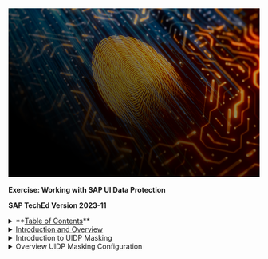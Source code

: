 
<img src="media/image1.png" style="width:6.26806in;height:3.52569in" />

**Exercise: Working with SAP UI Data Protection**

**SAP TechEd Version 2023-11**


<details>
<summary>**<u>Table of Contents</u>**</summary>

**1. Table of Contents [2](#_Toc148094853)**

**2. Introduction and Overview [3](#introduction-and-overview)**

A. Overview and business scenario [3](#overview-and-business-scenario)

B. Introduction to UIDP Masking [3](#introduction-to-uidp-masking)

C. Quick live product demo [4](#quick-live-product-demo)

**3. Training: Time to get busy! [7](#training-time-to-get-busy)**

A. Overview UIDP Masking Configuration [7](#overview-uidp-masking-configuration)

B. Logon to demo/hands-on systems [7](#logon-to-demohands-on-systems)

**4. Optional warm-up: UI Data Protection Logging [11](#optional-warm-up-ui-data-protection-logging)**

A. Introduction: what is UI Data Protection Logging? [12](#introduction-what-is-ui-data-protection-logging)

B. Setup/Configuration steps (“minimal viable” scenario) [12](#setupconfiguration-steps-minimal-viable-scenario)

**5. Part 1: role based masking of fields [15](#part-1-role-based-masking-of-fields)**

A. Overview and business scenario [15](#overview-and-business-scenario-1)

B. Test: baseline/”vanilla” system behaviour [15](#test-baselinevanilla-system-behaviour)

C. Configuration steps – simple role based scenario [16](#configuration-steps-simple-role-based-scenario)

D. Configuration steps – role based with Reveal on Demand [22](#configuration-steps-role-based-with-reveal-on-demand)

E. Test: protected business scenario [23](#test-protected-business-scenario)

**6. Part 2: policy based masking of fields [24](#part-2-policy-based-masking-of-fields)**

A. Overview and business scenario [24](#overview-and-business-scenario-2)

B. Configuration steps [24](#configuration-steps)

C. Test: protected business scenario [33](#test-protected-business-scenario-1)

7. Part 3: Policy based data blocking scenario [35](#part-3-policy-based-data-blocking-scenario)

A. Overview and business scenario [35](#overview-and-business-scenario-3)

B. Configuration steps [35](#configuration-steps-1)

C. Test of protected business scenario [36](#test-of-protected-business-scenario)

**8. Bonus part: Multi level approach based on derived attributes in SAP GUI [39](#bonus-part-multi-level-approach-based-on-derived-attributes-in-sap-gui)**

**9. Reprise: Bonus Part UI Data Protection Logging [39](#reprise-bonus-part-ui-data-protection-logging)**

A. Test: protected business scenario [39](#test-protected-business-scenario-2)

</details>
<details>
<summary><u>Introduction and Overview</u></summary>

**Overview and business scenario**

Welcome the UI Data Protection workshop at SAPInsider!

UI Data Protection Masking is part of the UI Data Protection Suite, which is comprised of: 
- UI Data Protection Masking 
- UI Protection Logging 



In the next 2 hours, you will gain an understanding of the workings of the SAP UI data protection solutions and quickly go through the steps for configuring 3 types of masking scenarios based on real life use cases in the materials management area:

A simple, role-driven masking of the value of a field, so users who have a need for the value get to see it, while others don’t;

A masking scenario where you’re dynamically obfuscating data based on properties of the data object; and lastly,

A data blocking scenario where you’re authorizing or blocking the access to complete data records, again in a dynamic fashion.

Configurations will be mainly done in the Fiori/UI5 based configuration app, while the actual use cases are based on SAP GUI transactions (for the reason that data structures and thus configurations are more intuitive compared to e.g. UI5/Fiori based applications).

This demo scenario guide is focused on the UI Masking solution. If you are interested, there is a “bonus” minimal viable logging scenario included in this script; you will be prompted to activate at the beginning of the actual training.

We wish you an interesting session. We look forward to your feedback on the usefulness of the training both from context as well as usability perspective!

</details>


<details>
<summary>Introduction to UIDP Masking</summary>


New legislation worldwide makes companies responsible for controlling who can access, view, and modify sensitive data internally; both for tracking access as well as further securing sensitive data. This requires a flexible, granular way to limit access to critical fields to authorized users. 

To this end, the standard SAP roles & authorizations concept alone may not be sufficient to fulfil the customer’s requirements, prompting a field-centric data protection solution – which SAP offers as an add-on software solution called UI Data Protection Masking (or UI Masking for short). 

The main features of UI Masking are: 

Ability to display freely configurable data and screen fields in a protected fashion. 

Ability to protect freely configurable data records, e.g. by disabling or blocking access to a data record; suppressing lines in tables; restricting navigation and output options.

Real time determination whether a user is authorized to access data in protected or unprotected fashion.

Applying dynamic and context aware authorizations, based on meta data (attributes) of the user and/or a data record.

Enforcing controls for checking authorizations and revealing data “on demand”: sensitive fields are initially masked, independent of a user’s authorization. Authorization check can be requested by the user, potentially requiring additional approval and resulting in un-masking if appropriate. The actions and results are recorded for review and audit purposes. 

Quick live product demo
For introduction, the following demo is closely based on a real life scenario (all data and names are fictitious).

**Demo backstory **
Fictitious company DeltaBike are in the bicycle manufacturing business and currently working on an innovative E-Bike prototype under a secret project, internally called “DeltaSpeed”. 

The prototype team needs to source materials and parts from a special supplier, named CarbonSpeed Labs. 

This innovative product is a trade secret – which means only a select number of employees are authorized to know of its existence. To this end, all business transactions involving this particular supplier should be confidential and only revealed to a particular number of employees on a need-to-know basis. 

<img src="media/image3.png" style="width:2.78136in;height:1.48101in" />
        

<img src="media/image4.png" style="width:3.06329in;height:1.47544in" />
 

 

In this scenario, confidentiality of data pertaining to Project DeltaSpeed is defined on whether materials originate from the special supplier, CarbonSpeed Labs. 

 

<img src="media/image5.png" style="width:6.26806in;height:2.14653in" />
 

**Demo Scenario Overview **
This demo showcases a specific scenario involving the Procurement, Goods Receipt, Product Master and Bill of Materials process chains, including 3 users with distinct Levels of Access: 

 

<img src="media/image6.png" style="width:6.26806in;height:2.71181in" />
 

 

 

**Ben Collins (BCOLLINS) **

As an employee outside the DeltaSpeed Project team, Ben should not have access to display any information classified as Confidential. 

The UI Blocking feature is used to suppress data rows and block entire screens from being displayed. 

**Scott Morgan (SMORGAN) **

Despite being in the DeltaSpeed Team, as a warehouse operations specialist, Scott needs only information essential to carry out his day-to-day tasks. 

While Scott has access to display Purchase Orders and Material Documents, key information in these views is anonymized utilizing the UI Masking feature. 

In the Material Documents scenario, Scott is situationally allowed to reveal such key information through the Reveal on Demand functionality. 

Because Scott has no business use for any R&D data, access to Product Master Data and BOMs are blocked via Data Blocking feature. 

**Aubrey Myers (AMYERS) **

Aubrey is the project lead and designs the product prototypes. To this end, she is allowed to display all Confidential information without restrictions. 

In addition, Aubrey is also responsible for approving “Reveal on Demand” requests occasionally raised by Scott and his team. 

**Process Flow **
The below diagram showcases the main process flow. 

This flow intentionally excludes the Level 1 user (BCOLLINS) as this user’s role is not relevant for the process chain – given that his access is thoroughly restricted via UI Blocking. 

<img src="media/image7.png" style="width:6.26806in;height:2.80486in" />
<u>Training: Time to get busy!</u>

</details>
<details>
<summary>Overview UIDP Masking Configuration</summary>

<img src="media/image8.png" style="width:6.26806in;height:2.27083in" />
Logon to demo/hands-on systems
The training scenarios are based in separate systems per user. Please identify IP address linked to your device/seat/ID. Best note it down separately for use in the next few steps.

Access to Fiori Launchpad
The demo part and configurations are web browser based and accessible through the following link. Replace the expression [DOMAIN] (everything between “https://” and “:44301…”) manually with your terminal’s application server IP address from above).

Your browser may complain that this is not a secure connection. Please override the warnings to access the system even in unsafe mode.

Bookmark the link, or create a hyperlink e.g. on the desktop, for further use during this training.

Access to SAP GUI
The actual business scenario you will be building is based in the SAP GUI interface, which you can access through the training computer’s installation of SAP Logon. Please start SAP Logon (a local installation accessible in Windows start menu, or the icon on the desktop:

<img src="media/image10.png" style="width:0.31102in;height:0.15748in" />
To logon, choose to create a new connection:

<img src="media/image12.png" style="width:3.27797in;height:1.69988in" />
Select “user specified system” and press “Next”. In the following screen insert entries as described here and finish by “next” and “finish”:

<img src="media/image14.png" style="width:4.50423in;height:4.73529in" />
To conduct the configurations and business scenarios, you will be using the following users and credentials. Please note that in an actual productive scenario, there should be more roles – for simplicity, we have modeled Peter Munroe, the administrator, as a super user responsible for technical and business configurations, but also with access to business information and processes.

| User| Password| Name| Type |
|--------:|----------:|--------------:|------------------:|
| BCOLLINS| Welcome1| Ben Collins| Level 1 Clearance|
|SMORGAN | Welcome1| Scott Morgan| Level 2 Clearance|
|AMYERS|Welcome1|Aubrey Myers|Level 3 Clearance|
|BPINST|Welcome1|Peter Munroe|Administrator & Config user|

<img src="media/image15.png" style="width:5.41389in;height:3.38472in" />
Training data for the DeltaSpeed Alpha Bill of Materials structure and all relevant material numbers (Bill of materials/BOM with header material and components:

In order to later on configure UIDP Masking, we will require technical address information for various fields – either because they are sensitive (to be protected), drive the authorization determination, or both. Let’s get them right now: In SAP Logon, open the system, log on as Administrator Peter Munroe (BPINST), go to transaction MM02, and access any of the above materials. We will require the technical information for the fields marked below.

<img src="media/image19.png" style="width:5.55363in;height:4.11692in" />
In order to determine the technical field addresses in SAP GUI, right click on the field, choose “Help”, and click on the wench tool icon for “technical information”.

<img src="media/image22.png" style="width:2.48651in;height:0.71883in" /><img src="media/image23.png" style="width:2.09469in;height:1.18822in" />
In the following screen, mark the information for data element, database table and field, as well as the Program, Dynpro screen number, and Screen field:

<img src="media/image29.png" style="width:3.16535in;height:3.94094in" />
Repeat for the other fields – or cross-check with the information maintained here:


| Rank | Languages |
|-----:|-----------|
|     1| Javascript|
|     2| Python    |
|     3| SQL       |
Field	Data Element	Table Name	Field Name	Program Name	Screen Number	Screen Field
Descr |	MAKTX	MAKT	MAKTX	SAPLMGD1	1002	MAKT-MAKTX
Material [Number] |	MATNR	RMMG1	MATNR	SAPLMGD1	1002	RMMG1-MATNR
Material Group | MATKL	MARA	MATKL	SAPLMGD1	2001	MARA-MATKL
Gross Weight	BRGEW	MARA	BRGEW	SAPLMGD1	2007	MARA-BRGEW
Net Weight	NTGEW	MARA	NTGEW	SAPLMGD1	2007	MARA-NTGEW
That’s it for preparations… let’s get started with the configuration!

Optional warm-up: UI Data Protection Logging
This is not a key part of the workshop, but the UIDP Logging functionality perfectly complements the features provided by UIDP Masking –these are two sides of the same coin really. Plus, it’s really quick to set up UIDP Logging in a minimal viable fashion.

If you’re interested in the Logging feature of UI Data Protection, you may take a few minutes to start with this “bonus” scenario – if not, feel free to skip this step!

Introduction: what is UI Data Protection Logging?
In SAP S/4HANA, users are dealing with important business data, and it is critical from a security and also from a compliance standpoint that data be secured. Besides Masking, another way to secure data is to track or log it, especially if data need to be handed out in clear because a user must know. And UI data protection logging in SAP S/4HANA offers just that ability.

UI data protection logging for SAP S/4HANA logs data at the user interface. In other words, it logs all data that is presented to the user as well as entered by the user.

The data is logged at the server level and, after conversion to a standard format, logged data is stored in a temporary storage. For analysis and processing, the logged data is transferred from temporary storage to a log repository. The amount of data logged in temporary storage and in a log repository can be managed by configurating different logging depths, or using filtering.

Setup/Configuration steps (“minimal viable” scenario)
This is to set up a minimal viable scenario – UIDP Logging is a much more powerful solution and offers many more config options. But to get started it really only needs a few minutes:

Logon to the SAP GUI as Peter Munroe (user BPINST). In the “Favorites” section, you find some of the relevant UIDP Logging configuration and usage options:

<img src="media/image30.png" style="width:4.17717in;height:1.61024in" />
First, check the configuration in the User Manager, determining which users/roles shall be relevant for logging. Enter the first entry in the UIDP Logging favorites, or alternatively go to transaction /LOGS4H/USER_MANAGER.
The option is also found in SAP Menu through the node “Common settings” User Management “Maintain User Manager”.
In the ensuing screen, you will find in tab “Roles” that there is already a role maintained and within validity period: “ZUIDP_BUSINESSACCESS”. This role belongs to all functional users – meaning that the users are relevant for Logging and will be logged in all transactions, applications and screens which are activated for UIDP Logging.

<img src="media/image31.png" style="width:5.59306in;height:3.38335in" />
Next, you set up the baseline settings for Logging. Navigate to S/4H configuration section, transaction SPRO, and double-click the entry for UI Logging IMG View.

<img src="media/image32.png" style="width:2.49213in;height:0.99213in" />
Drill into “ABAP Platform” “UI Data Protection Logging for SAP S/4HANA” “SAP GUI for Windows”. Here, click on the small “clock” character in front of the entry “Define General Parameters”:

<img src="media/image33.png" style="width:2.98425in;height:1.49606in" />
In the settings “Define General Parameters”, the baseline settings are already defined and active. For the purpose of this high level scenario, it is suggested to leave them unchanged.

<img src="media/image34.png" style="width:4.95045in;height:2.79827in" />
Finally, you would define which applications shall be subject to logging.
Go to node “UI data protection Logging for SAP S/4HANA” SAP GUI for Windows Activate logging on transaction level.
If not already existing, create new entries for the transactions MM02, MM03, CS02, CS03, SE16, and SE16n, and for each entry set the flag for “log active”. Leave the remaining settings on default mode (meaning they are controlled by the above general parameters). Save.

<img src="media/image35.png" style="width:4.93983in;height:1.82302in" />
That’s it – you have a minimal viable UIDP Logging installation up and running! Every call into the server conducted by any of the three business users in the activated transactions will now result in a bespoke roundtrip log, and we will have a look at them towards the end of the training.
There are far more settings and options available, such as alerts, tagging, enrichment of log data etc., that do not however fit into this workshop.

Now, let’s move on to masking!

<u>Part 1: role based masking of fields</u>
Overview and business scenario
For the CarbonSpeed project, the key target is the radical reduction of weight of the DeltaSpeed Alpha – every gram scraped off the bike’s mass is reason to celebrate! This also means that weight information e.g. in the material master is sensitive – required to be seen by project members only.

In this section, you will configure material weight information to be considered sensitive, and assign the project members as personnel authorized to see the data – albeit with a twist so even they do not always/immediately have complete access.

Test: baseline/”vanilla” system behaviour
Log into a session of SAP GUI with user BCOLLINS.

Call transaction MM02 (Change Material), start typing a material number CS-A1 and pick any from the search help list and display details. You should see all fields in the transaction accessible and in change mode. Pay special attention to the two fields of “net weight” and gross weight” as you will be protecting and restricting access to these in the next few steps.

<img src="media/image36.png" style="width:5.5892in;height:4.73837in" />
Configuration steps – simple role based scenario
Access the Fiori Launchpad and logon as Peter Munroe (BPINST).

In the Fiori Launchpad start screen, choose the tab for UIDP Masking Configuration, and then the tile for “Manage Sensitive Attributes”:

<img src="media/image38.png" style="width:6.26806in;height:2.30903in" />
In the app screen, check that your user is assigned to a transport request (where configurations are stored so they can be transported from config clients through the system landscape into the productive clients).

<img src="media/image39.png" style="width:6.26806in;height:1.54583in" /><img src="media/image40.png" style="width:1.97244in;height:1.93307in" />
As a first step, you will define information on materials’ gross weight as sensitive.

In the “manage sensitive attributes” app, choose to create a new entry, insert name/description and press “create”.

(we suggest using the below names & descriptions; however you may choose your own ones as long as you adhere to a few naming conventions which the system will ensure).

<img src="media/image39.png" style="width:6.26806in;height:1.54583in" /> <img src="media/image44.png" style="width:1.78778in;height:1.15243in" />
Result: you have defined a new “sensitive attribute”.

Access the details of your new attribute to fill in additional required information.

<img src="media/image46.png" style="width:6.26806in;height:1.74514in" />
In a first step, you will create the configuration required for the system to understand which data pertain to this attribute and are to be treated by the mechanisms defined in a following step.

In the tab “Technical Mapping”, locate the section “SAP GUI (Table – Field) and add an entry with button “+”. In the mapping screen, maintain the table and field name of the gross weight you have identified earlier (here: table MARA, field name BRGEW which is an abbreviation of the German word “Bruttogewicht” meaning - surprise! - “gross weight”).

<img src="media/image51.png" style="width:6.26806in;height:2.81319in" /> <img src="media/image52.png" style="width:2.55906in;height:1.52756in" />
For the purpose of this training, the above entry is sufficient; in a productive scenario, you might want to put in additional definitions which are pointing to “gross weight” UI fields across the system, based on table-field definitions, data elements, and from other UIs as well.

The table-field definition is sufficient for obtaining masking in database table display transactions, e.g. SE11, SE16n… This is not yet sufficient however for business transactions, where masking is triggered by the UI field definition that you have checked out in the in the chapter on “Access to SAP GUI”. There can be literally thousands of such “SAP GUI Module Pool” entries across various transactions and modules of an SAP system!

For the benefit of understanding this key configuration entity of UIDP Masking, we will create one Module Pool entry manually first.
Scroll down the page to the section “SAP GUI (Module Pool)”. Clock “+” to add an entry, and maintain for program SAPLMGD1, Screen Number 2007, Field Name MARA-BRGEW:

<img src="media/image54.png" style="width:3.13039in;height:1.84647in" />
Such a manual step for adding single screen fields to the configuration may be required in normal implementations. This should be rare cases though; most entries will be added automatedly by the “mass configuration” utility. Manual entries are only necessary when this where-used functionality does not detect a screen occurrence (which you will notice during testing). Let’s look at the mass configuration utility next.

In the top right corner of the attribute definition screen, click the item for “mass configuration”. In the ensuing screen, click “execute” to trigger the automatic determination of data element, more linked table-screen definitions, and from all this, determination and configuration for UI occurrences linked to these. You can close the screen after that; or wait for a few seconds before clicking “refresh” and confirm the success message with “close”.

<img src="media/image58.png" style="width:6.26806in;height:0.78125in" /><img src="media/image59.png" style="width:2.34405in;height:1.273in" /><img src="media/image60.png" style="width:2.55906in;height:1.25984in" /> <img src="media/image62.png" style="width:2.30231in;height:0.98468in" />
In case the system displays the moving dots/sandclock icon (picture below) for too long, reload the page from the browser (or F5 button).

<img src="media/image63.png" style="width:0.64173in;height:0.3937in" />
In the background, the system has identified additional table-field definitions, and if you scroll down to section “SAP GUI (Module Pool), you will also see several hundred Dynpro definitions:<img src="media/image64.png" style="width:6.26806in;height:2in" />

Move on to the tab “Context Attributes”. This serves to define which other attributes may be required for the authorization determination through policies. This will be required later, but not for the role based determination we are building in this part.

The same is true for tab “additional attributes”, which serves to identify additional information such as value lists or procedural determinations information required in a policy, but not available in the application proper – e.g. the manufacturer “CarbonSpeed” not always available in the documents processed in the previous demo).<img src="media/image66.png" style="width:6.26806in;height:1.22986in" />

<img src="media/image67.png" style="width:5.55477in;height:2.03027in" />
In the tab “Configuration”, we will define the authorization determination. Choose “edit”, and then “enable masking”, and “role based authorization”.

<img src="media/image69.png" style="width:5.61151in;height:0.89836in" />
As the role (required for users to be authorized), maintain “ZUIDP_L2+3” which is mapped to the project members Scott Morgan and Aubrey Myers, but not Ben Collins.

For unauthorized users, configure that the field level action to protect the value shall be “Full Length” (or another action if you like).

<img src="media/image70.png" style="width:5.55572in;height:3.05361in" />
Save the entry, so the screen goes back into display mode.

With this, you’re done defining your first sensitive attribute!

Navigate one step back, to the Manage Sensitive Attributes Overview screen. Here, trigger the function in the top right corner to “Generate Program”. This will generate the necessary programs for UIDP Masking in the background. The process takes about a minute.

<img src="media/image72.png" style="width:5.63083in;height:0.83346in" />
Test the settings in MM02 for user BCOLLINS who should not see the clear gross weight anymore. You may run a counter test for users SMORGAN or AMYERS who should be shown the clear value.

Configuration steps – role based with Reveal on Demand
Let’s create another, more advanced scenario first though. Consider the Net Weight as even more critical information – after all, the absolute weight of the components alone determines the core of the whole project’s value!

Navigate back to the “Manage Sensitive Attributes” Overview screen and choose to create another attribute for material net weight.

<img src="media/image73.png" style="width:1.80315in;height:1.18504in" />
In tab “Technical Mapping”, add table-field value MARA-NTGEW. Trigger the mass configuration in the top right corner and wait for several seconds.

In the Section “SAP GUI (Module Pool), check whether the entry was created for program name SAPLMGD1; screen number 2007; field name MARA-NTGEW. If not, add this entry manually.

Again, navigate one step back, to the Manage Sensitive Attributes Overview screen. Here, trigger the function in the top right corner to “Generate Program”:

<img src="media/image72.png" style="width:5.63083in;height:0.83346in" />
In the pop-ups, choose Execute, and then close.

<!-- -->
Move to the tab “Configurations” and maintain as in the previous case:
Enable Masking;
choose role based authorization, and as role again maintain “ZUIDP_L2+3” (mapped to the project members Scott Morgan and Aubrey Myers, but not Ben Collins).
As main difference, set the flag for “Reveal on Demand” and indicate the reveal type as “self service”. This will drive a quite different behavior for this field than in the previous case: the field will be masked in the configured manner even for authorized users Scott and Aubrey; who can however request to have the data revealed as we will see in the test section.
<img src="media/image75.png" style="width:3.30315in;height:2.72441in" />
The configuration for the first scenario is now complete.

Test: protected business scenario
Log into a session of SAP GUI with user AMYERS. Call transaction MM02, start typing a material number CS-A1… and pick any of the Carbon Speed relevant materials from the search help list.
AMYERS should see the gross weight in clear, and the net weight in the way you have just configured for protection.

Now call the function “Reveal on” in the status bar “Help” menu:

<img src="media/image76.png" style="width:3.30567in;height:1.46422in" />
In the following screen (Step 1 of 3), select the suggested entry and press “Next”, and for step 2 “Next again”.

In the “Enter Reason (step 3 of 3), pick any reason and maintain a comment in the comment box. Press “submit”. Confirm the summary.
After screen re-load, a confirmation is displayed in the footer bar, and both weight fields should be clear and in change mode.

Log on a SAP GUI session for user BCOLLINS and repeat the above steps. You should see both the gross and net weight in protection fashion. Upon triggering “reveal on”, the process aborts as there is nothing to reveal for this user (in the latest versions a different behavior is implemented: the “reveal on” function is only displayed if there are revealable field in the screen.)

<u>Part 2: policy based masking of fields</u>
Overview and business scenario
While in the above scenario we have set up a masking of specific fields, the authorization logic really may be too simple. Yes, a non-project related employee has no access to data on critical materials. But he’s also not having access to the same data for other non-critical materials – that he may well need to know in his role! Thus, properties (attributes) of the materials actually play a role in determining their sensitivity, and who must, may, may not get access.

So let’s draw up a better approach for the next scenario right away: We now base the authorization decision not only on a role, but also determine in a policy that the masking shall be active only for materials with specific properties.

The mechanics of this scenario is that the “material group” information of a material determines whether the material is sensitive. If that is the case, then the “material description” shall be masked. At the same time, if the “material group” information belongs to the sensitive groups, the “material group” information itself shall be protected against changes by unauthorized users.

In effect, there are now two attributes which both are sensitive (material group and material description); plus a determination which values of material group are to be protected, and we will connect all three by means of authorization policies.

You will first set up the “material group” as logical attribute and create the value range for protected material groups. You will then build the simple policy for disabling the field. Afterwards, you will repeat the steps for the “material description” field and, based on the previous steps for material group, define the policy linking material group, value range, and material description.

Configuration steps
The configuration steps in this section to some extent resemble those ins section one.

In the Fiori Launchpad, as Peter Munroe (user BPINST), navigate to the “Manage Sensitive Attributes” app. Create a new attribute relevant for material group information, e.g. LA_GUI_MATGRP and save.

Access details of the logical elements. In “Technical Mappings”, create an entry in SAP GUI (Table-Field) for table MARA, field MATKL and trigger the mass configuration (as before - top right in the screen).
In this case, add a manual entry in the section SAP GUI (Module Pool) with Program name SAPLMGD1; Screen Number 2001; Screen Field MARA-MATKL (the automated “mass configuration” utility should do this in normal circumstances, but might take too long for this training).

The tab for context attributes stays empty, but in the tab for “additional attributes”, choose to add a “value range” as “List of Values” and call it “VR_SENSITIVE_MAT_GRPS” with a description you like. Click on “Create”.

<img src="media/image78.png" style="width:5.58639in;height:2.48992in" />
Enter the newly created value range and maintain those material groups that are to be protected. Add a new value “Z991”, which is the material group pertaining to the BOM Header material CS-A1-X100, and add a description you like.

<img src="media/image80.png" style="width:5.5519in;height:1.91788in" />
Scroll down a little, and in the section “contains pattern” add an entry “ZF*” and choose to create. This entry will pertain to materials CS-A1-X100-01 and CS-A1-X100-05, which belong to the material groups “<u>ZF</u>RAME” and “<u>ZF</u>ORK,” respectively.

<img src="media/image81.png" style="width:5.56002in;height:1.97798in" />
Before working on the authorization configuration, we need to do one additional step and create the technical object that is the policy (a bug in the installed version of UIDP prevents policy creation from within the Logical Attribute). To do this, navigate back to the logical attribute, back to the list of attributes, and back to the Fiori Launchpad.

In the Fiori Launchpad, click the app “Manage ABAC Policies”.

<img src="media/image83.png" style="width:5.56724in;height:1.7659in" />
In the “Manage ABAC policies” app, you will see a few entries already existing, pertaining to the UI5/Fiori based demo scenario as indicated in the policy name, and fallback entries for the training. Choose to “add” a new policy as “masking” policy and call it e.g. POL_MSK_MTGRP_XXXXXX (replace the X characters with your own identifiers if you like). Press “create”.

<img src="media/image85.png" style="width:3.02362in;height:1.80315in" />
o

Navigate back to the Fiori Launchpad, open the “Manage Sensitive Attributes” app, and select the existing logical attribute LA_GUI_MATGRP. Navigate to the tab “Configuration”, where you will now set up the new policy. Choose “Edit”, then enable the masking. As authorization concept, select “Attribute Based Authorization” and assign the policy POL_MSK_MTGRP_XXXXXX you have just created.

<img src="media/image86.png" style="width:4.24803in;height:3.55906in" />
Save the settings, upon which the screen returns to display mode.

Click the name of the policy which is now a hyperlink marked blue. Scroll down to section “Rule”. Here, press “edit”, which will call the ABAC Policy Cockpit where policies can be modelled. Make sure to be in edit mode: if the menu bar shows less entries than the below screen shot, then toggle the “Display Edit” switch.

<img src="media/image89.png" style="width:5.55045in;height:1.918in" />
As a first step, choose to “Add Block”, give a block description and “continue”.

<img src="media/image91.png" style="width:5.63172in;height:1.18487in" />
In the left hand navigation pane, expand the policy and the block.

<img src="media/image92.png" style="width:0.97244in;height:0.76772in" />
Double-click on “pre-condition”.
In this screen, you are assigning and operationally linking different attributes. In the simplest form, you are defining which attribute (“left side”) is checked for its status or relation (“operator”) to another attribute (“rights side”).

For this scenario, we are introducing a check on the transaction – the following rule shall be executed not in all cases but only in the “change” material transaction MM02.
Why? The fields and rules would equally apply to MM03 change and MM01 create transactions. However, in the “display” material transaction (MM03), the final behavior to disable the field is irrelevant. In a “create” transaction (MM01) you would certainly not want to switch the field to display only!
In the screen, in the “left side” section, double click the entry “SY-TCODE” so it appears in the upper window; then in section “operator” click on “=” and finally in operator section, click on “constant” and enter the value “MM02” (careful – the application is case sensitive for these entries).

<img src="media/image95.png" style="width:5.56115in;height:2.29938in" />
Next, we set up the actual rule that will apply in case of an access through MM03.
First, click on “Rule” to call the actual policy definition functionality.

<img src="media/image96.png" style="width:5.5515in;height:2.99892in" />
Double click on the context attribute “LA_GUI_MATGRP” so it will appear in the policy definition. Next, in the section of operators, click on button “in”, then for the right side double click on the value range you have previously created:

<img src="media/image100.png" style="width:5.55537in;height:3.02388in" />
You have now set up the system to compare the value it gets for the material group to the values maintained in the value range.

Next, for the case this check is true, you will determine how the system reacts. Click on the button “result” and in the following pop-up, choose the action “disable for editing…”.
“Reveal on Demand” should remain disabled, Field access trace” is irrelevant (you will not be looking into this in the workshop). Press Enter.

<img src="media/image101.png" style="width:3.01969in;height:3.24016in" />
Back in the main policy definition screen, in the left hand section double-click on “Default Result of Policy” to define what happens in case all policy blocks are not meeting the pre-conditions. Here, set the action to “authorize” (i.e. the access to the requested data is granted); Reveal on Demand is greyed out (irrelevant) and Field Access Trace is again not treated in this scenario. Choose “save”.

<img src="media/image102.png" style="width:2.49606in;height:1.73622in" />
Lastly, two necessary technical steps to activate the policy.
First, in the header line, choose “check” to identify functional errors; then press “generate” and in the pop-up window accept the pre-filled workbench request and press Continue, and again on the following screen.

<img src="media/image104.png" style="width:5.56024in;height:1.31583in" />
This concludes the first step of part 2 – next we’ll be setting up the protection for material descriptions fields.

If you want to run a test, do so with Aubrey Myers and ensure that even this highly authorized user sees but can’t change the material group values in MM02 for sensitive materials of the material types “ZF*” and Z991, and thus in the materials CS-A1-X100, CS-A1-X100-01, and CS-A1-X100-05.

Return to the Fiori configuration app and to the “Manage Sensitive Attributes” app. Create a new logical attribute “LA_GUI_MATDESCRIPTION”.

Navigate into details for the new attribute, and in “Technical Mapping”, maintain table MAKT and Field MAKTX. Add a manual entry in the section SAP GUI (Module Pool) with Program name SAPLMGD1; Screen Number 1002; Screen Field MAKT-MATKL.

In tab “Context Attributes”, add a new entry, choose “existing” and select the attribute for material group, “LA_GUI_MATGRP”. This makes the values of material groups available later in policy definition.

In tab “Additional attributes”, assign the value range VR_SENSITIVE_MAT_GROUPS to make them available during policy definition.

Navigate back to the Fiori Home screen and enter the app “Manage ABAC Policies”. Here, create a new policy “POL_GUI_MASK_MTDSC”.

Return to the “Manage sensitive attributes” app, enter your attribute LA_GUI_MATDESCRIPTION and go to “Configuration”. Switch to edit mode, enable masking and assign your new policy POL_GUI_MASK_MTDSC, and save.

After saving, click on the policy name/link to call policy details. In the Role section, select “edit”, and in the ensuing screen add a new block that you can call e.g. “Mask Mat Descr for unauthorized users and sensitive mat groups” and expand the policy and block.

No pre-conditions this time around – jump to the rule section immediately. Set up the rule in the following fashion:

<img src="media/image105.png" style="width:1.54331in;height:0.70866in" />
Hints:

You will find the term/attribute PFCG_ROLE in the Left Side section “Env Variable”.

The role name has been chosen as a constant to keep the scenario simple.

The action is selected by a different technical name but you’ll certainly find it.

Create a new block you could call “Allow RoD for authorized users” (all L1 non-authorized users were handled in the previous block). Again, no pre-condition is needed.

In the “Rule” section , you only activate the policy to check whether the material group is in the sensitive value range. For that case, maintain the result as “disable edit”, with Reveal on Demand being active with self service (so L2 and L3 users can get the value when they need access). Field Access Trace will not be considered, choose any value here.

<img src="media/image106.png" style="width:3.29921in;height:0.47638in" />
Last, maintain the “Default Result” in the fashion you’d like authorized personnel to see the material description – masked, display-only, removed; with or without Reveal on Demand option and any Field Access Trace option.

Save the policy, check for errors, and generate.

Navigate back to the “Manage Sensitive Attribute” overview/list view. Here, choose the functional button to “Generate program” and press execute to start the process.

<img src="media/image108.png" style="width:5.4996in;height:1.89434in" />
Wait for ca. half a minute before pressing “refresh” and checking that the run was successful. Then close the window.

Test: protected business scenario
Log into two SAP GUI instances with both AMYERS and BCOLLINS. You might put the two windows side by side into your screen again.

With both users, call transaction MM02, start typing a material number CS-A1 and pick any material from the list which is not sensitive, e.g. CS-A1-X100-02, -03, 04, 06, 07…. Compare the results – the fields for description and material group are identically open for both users.

Now, call two materials which are recognized as sensitive, e.g. CS-A1-X100, . CS-A1-X100-01, and CS-A1-X100-05. When comparing, you should see that both description and material group fields are masked out for BCOLLINS, where AMYERS sees the description in clear but the field is greyed out (disabled for editing).

For AMYERS, trigger the Reveal on Demand from header Helps ”Reveal On”. In the following screen, indicate which of the available fields you need to see, press next, confirm the next screen with next, and in the Enter Reason screen, indicate the reason code and a free text explanation why the RoD is needed.

You will receive a summary that access to the requested field(s) was self-approved, and then the revealed fields are displayed. Note that material group field is still masked; in a real life scenario, you might give access to a super user, or allow a reveal on demand with another responsible user required to approve a workflow to access the field.

Nevertheless – this RoD procedure is logged in the background, and visible as well with UIDP Logging.

<img src="media/image109.png" style="width:4.24803in;height:1.85433in" />
If you do the same for BCOLLINS, there is no system response as there is no field with possible reveal functionality; unless for materials of non-sensitive material groups and you’ve allowed RoD as the default result.

<u>Part 3: Policy based data blocking scenario</u>
Overview and business scenario
In a final step, we will determine that the BOM header material CS-A1-X100 is even more sensitive; and must be available only to users with highest level clearance, in this case Aubrey Myers – all other users shall be blocked from accessing the CS-A1-X100 material data.

Configuration steps
Create a new Logical Attribute called “LA_GUI_MATNR”.

In Technical Mapping, in the section SAP GUI (Module Pool), maintain two entries manually (mass configuration for this data element is not suggested in this training – it will run for 20-30mins and result in tens of thousands of table and screen field definitions! If you have already triggered, you may want to open another browser tab to continue working in the config apps.)

For the selection field in the MM02 entry screen:
Program name: SAPLMGMM; Screen Number 0060, Field Name RMMG1-MATNR

For the selection field in the CS02 BOM display transaction entry screen
Program name: SAPLCSDI; Screen Number 0100; Field Name RC29N-MATNR

In the section SAP GUI (Data Element), maintain one entry “MATNR”.

<!-- -->
Return to Fiori Launchpad, call the app to “Manage ABAC Policies” and add another new policy. Select type “data blocking,” and call it POL_GUI_BLCK_MAT or similar with any fitting description.

Return to the “Manage sensitive attributes” app and access the attribute LA_GUI_MATNR. In tab “Additional Attributes”, choose to add a new value range as “List of Values”, and call it “VR_CRITICALBOMHEADER” with a fitting description. Click on “Create”.

Double-click the new value range to access details, and include the value “CS-A1-X100” to mark the BOM header material as sensitive. (In a productive scenario, such a rule might take a more comprehensive approach, e.g. through naming conventions, or by conducting a check whether the material number is maintained in the table of BOM headers. However the manual maintenance might be a viable workaround if the above options fail.)

Return to the Logical attribute. Move to the tab “configuration”, scroll down and in the section for “Data Blocking Configuration” [not the “Masking” config!], choose “edit”. Activate “data blocking”; and assign the policy just created as POL_GUI_BLOCK_MAT.

Click “save” and then access the policy to enter the policy cockpit.

In the section “rule”, choose “edit”. In the ABAC Policy Cockpit, create a new policy block, call it “POL_GUI_BLOCK_MAT” or similar and chose a description.

Leave the segment “pre-condition” empty, and double click on the “rule” instead.
If the rule is not editable, select “Display <-> Edit” to be able to change the policy.
Maintain the rule as follows:

<img src="media/image110.png" style="width:1.88976in;height:0.47244in" />
Again, the PFCG_ROLE is a “Left Side” environment variable and the ZUIM… role name maintained as a constant (careful – case sensitive).

In default result, choose to “authorize” (i.e. L3 clearance obtains the values), choose whether to save a trace, and save.

Check and generate the policy.

Return to the “Manage Sensitive Attributes” list view, hit “generate program” and check for successful status after 1-2 minutes.

Test of protected business scenario
Switch to the SAP GUI installations of AMYERS or BCOLLINS. You might put the two windows side by side into your screen again.

In MM02, enter the BOM header material code CS-A1-X100 – you will stay in the selection screen and get the warning message that the material seems to be blocked.

<img src="media/image112.png" style="width:5.55279in;height:4.41344in" />
Do the same in BOM transaction CS02 for plant 1710 and usage 2.

<img src="media/image114.png" style="width:3.21654in;height:3.49606in" />
Switch to table display (SE16 or SE16n) and try to find material CS-A1-X100 in the search help and tables MARA; MAKT, and MAST. You should not be able to find these in case the configuration setup is correct; instead note the footer message that some entries are excluded:

<img src="media/image116.png" style="width:5.58881in;height:4.40553in" />
Bonus part: Multi level approach based on derived attributes in SAP GUI
If these exercises went really well for you, and you’re even done with the below testing of the UIDP Logging, you may call it a day.

If you’ve not had enough yet, and are interested in trying something on your own, why don’t you re-purpose the blocking of materials from exercise part 3 – and build it to work similarly to the UI5 demo with the level based mechanism! The attributes to identify whether the supplier of a material is critical as well as the value ranges already exist.

Just note that the critical supplier determination here is a “derived” attribute which also already exists – basically a (coded) lookup procedure, not a static value as the supplier is not available in the screen.

Don’t be ashamed to peep into the existing configurations of the UI5-relevant policies (and in a consistent setup in a productive system, it might be a choice to not build just one policy to cover both GUI and UI5 scenarios).

You can also take these home… the Fiori launchpad and a SAP GUI installation are all you need. Let your trainers know which of the appliances to activate when in the next couple days so you can finalize the training.

Reprise: Bonus Part UI Data Protection Logging
Test: protected business scenario
There would be quite a number of logs available to check already now; but for this scenario let’s create one more. As Aubrey Myers, go to MM02, call any of the non-protected materials, change one of the weight entries and save. Will you be able to identify this action later?

To have a look at the logs now, log on to SAP GUI as Admin Peter Munroe (BPINST) and call the transaction /LOGS4H/SHOW/TSF/RST (also maintained in favorites). This is actually a report reading out the data which are temporarily stored in the productive client, from where a job will move them to the more permanent repository where data aggregation and analysis is possible in an much more advanced and detailed manner:

<img src="media/image117.png" style="width:3.91732in;height:2.04724in" />
Maintain your selection parameters – or leave the default settings to show all of today’s data in your system and click on execute.

In the result screen, you see a list of all logged roundtrips on the left hand, and details per roundtrip in the right area.

<img src="media/image119.png" style="width:5.55149in;height:3.17368in" />
In the header, click on “Switch detail display” to get a more readable rendering of the information.

You can now go through the entries one after the other and will see the sequence and actions as well as accessed data reflected for all of the previous data accesses you have conducted with the various business users in SAP GUI.

As an attempt for reading these data:

<img src="media/image120.png" style="width:5.89282in;height:6.61963in" />
The tag ID section is empty – we had not configured any tags, which would be a way of making search-relevant context more prominent, or to even add context not available in the field proper (e.g. the supplier in a material master change scenario).

The header section contains metadata helping to identify the user (user ID, IP, host/computer name…) and how he accessed the data (system, UI technology, transaction/application name). There’s also metadata for data protection requirements, such as reason code and retention date (after which the record can be removed)

The “Input” section contains selection parameters and action IDs, if appropriate. Here, the access (selection criteria) was to material CS-A1-X100-01. There’s not always a specific input/selection value; in particular if there was a navigation within one app, this section is often empty and the output is basically the continuation of the previous roundtrip.

The “Output” sections contains a list of all fields included in the system response. Also here, you will not always have data: there are cases e.g. of a screen break after the input – but then the following roundtrip/record will be carrying these.

This is certainly a lot to take in – please consider that these are raw data however, and in many cases analysing users will not need these; plus, there are options to decrease the data volumes while keeping the entirety of all actions (roundtrips) intact.

Finally, scroll to the end of the list of roundtrips with the latest time stamps. Go through the last few entries, and try to identify the instance where you have changed the material weight. Will you see it? Hint: keep looking at the input section for an entry for weight… that’s the clue to look for! There are also reports in the solution to highlight such changes, but they are based in the repository.
Thank you for spending your time with us today – and looking forward to
being in touch!
